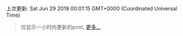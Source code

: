 
  
 上次更新: Sat Jun 29 2019 00:01:15 GMT+0000 (Coordinated Universal Time) 

 > 仅显示一小时内更新的post, [更多...](screenshots/)
  
